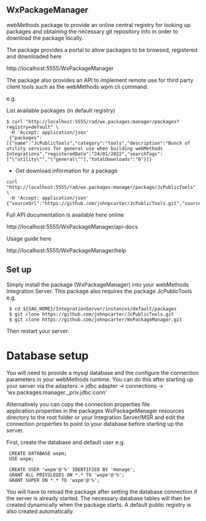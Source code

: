 ## WxPackageManager

webMethods package to provide an online central registry for looking up packages and obtaining the necessary git repository info in order to download the package locally.

The package provides a portal to allow packages to be browsed, registered and downloaded here

http://localhost:5555/WxPackageManager

The package also provides an API to implement remote use for third party client tools such as the webMethods wpm cli command.

e.g.

List available packages (in default registry)
```
$ curl "http://localhost:5555/rad/wx.packages:manager/packages?registry=default" \
 -H 'Accept: application/json'
 {"packages":[{"name":"JcPublicTools","category":"tools","description":"Bunch of utility services for general use when building webMethods Integrations","registeredDate":"24/01/2022","searchTags":["\"utility\"","\"general\""],"totalDownloads":"0"}]}
 ```
 
* Get download information for a package
 ```
 curl "http://localhost:5555/rad/wx.packages:manager/package/JcPublicTools" \
  -H 'Accept: application/json'
 {"sourceUrl":"https://github.com/johnpcarter/JcPublicTools.git","sourceUserId":null,"sourceToken":null,"trustLevel":null,"isSigned":false,"reason":null,"isValid":false}         
 ```
 
Full API documentation is available here online 
 
http://localhost:5555/WxPackageManager/api-docs

Usage guide here

http://localhost:5555/WxPackageManager/help
 
## Set up
Simply install the package (WxPackageManager) into your webMethods Integration Server. 
This package also requires the package JcPublicTools
e.g.
 
```
 $ cd ${SAG_HOME}/IntegrationServer/instances/default/packages
 $ git clone https://github.com/johnpcarter/JcPublicTools.git
 $ git clone https://github.com/johnpcarter/WxPackageManager.git
```
 
 Then restart your server.
 
# Database setup
 
You will need to provide a mysql database and the configure the connection parameters in your webMethods runtime. You can do this after starting up your server via the adapters -> jdbc adapter -> connections -> 'wx.packages.manager._priv.jdbc:conn'

Alternatively you can copy the connection properties file application.properties in the packages WxPackageManager resources directory to the root folder or your Integration Server/MSR and edit the connection properties to point to your database before starting up the server.
 
First, create the database and default user e.g.
```
 CREATE DATABASE wxpm;
 USE wxpm;

 CREATE USER 'wxpm'@'%' IDENTIFIED BY 'manage';
 GRANT ALL PRIVILEGES ON *.* TO 'wxpm'@'%';
 GRANT SUPER ON *.* TO 'wxpm'@'%';
  ```
 
 You will have to reload the package after setting the database connection if the server is already started. The necessary database tables will then be created dynamically when the package starts. A default public registry is also created automatically.
 